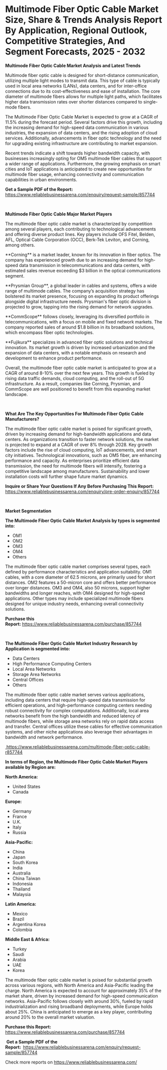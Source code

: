 <p><h1>Multimode Fiber Optic Cable Market Size, Share & Trends Analysis Report By Application, Regional Outlook, Competitive Strategies, And Segment Forecasts, 2025 - 2032</h1></p><p><strong>Multimode Fiber Optic Cable Market Analysis and Latest Trends</strong></p>
<p><p>Multimode fiber optic cable is designed for short-distance communication, utilizing multiple light modes to transmit data. This type of cable is typically used in local area networks (LANs), data centers, and for inter-office connections due to its cost-effectiveness and ease of installation. The core diameter of multimode fibers allows for multiple light paths, which facilitates higher data transmission rates over shorter distances compared to single-mode fibers.</p><p>The Multimode Fiber Optic Cable Market is expected to grow at a CAGR of 11.5% during the forecast period. Several factors drive this growth, including the increasing demand for high-speed data communication in various industries, the expansion of data centers, and the rising adoption of cloud services. Additionally, advancements in fiber optic technology and the need for upgrading existing infrastructure are contributing to market expansion. </p><p>Recent trends indicate a shift towards higher bandwidth capacity, with businesses increasingly opting for OM5 multimode fiber cables that support a wider range of applications. Furthermore, the growing emphasis on smart cities and IoT applications is anticipated to create new opportunities for multimode fiber usage, enhancing connectivity and communication capabilities in urban environments.</p></p>
<p><strong>Get a Sample PDF of the Report:&nbsp;</strong> <a href="https://www.reliablebusinessarena.com/enquiry/request-sample/857744?utm_campaign=1841&utm_medium=2&utm_source=Github&utm_content=ia&utm_term=18022025&utm_id=multimode-fiber-optic-cable">https://www.reliablebusinessarena.com/enquiry/request-sample/857744</a></p>
<p>&nbsp;</p>
<p><strong>Multimode Fiber Optic Cable Major Market Players</strong></p>
<p><p>The multimode fiber optic cable market is characterized by competition among several players, each contributing to technological advancements and offering diverse product lines. Key players include OFS Fitel, Belden, AFL, Optical Cable Corporation (OCC), Berk-Tek Leviton, and Corning, among others.</p><p>**Corning** is a market leader, known for its innovation in fiber optics. The company has experienced growth due to an increasing demand for high-speed data transmission in telecommunications and data centers, with estimated sales revenue exceeding $3 billion in the optical communications segment.</p><p>**Prysmian Group**, a global leader in cables and systems, offers a wide range of multimode cables. The company’s acquisition strategy has bolstered its market presence, focusing on expanding its product offerings alongside digital infrastructure needs. Prysmian's fiber optic division is projected to grow, tapping into the rising demand for network upgrades.</p><p>**CommScope** follows closely, leveraging its diversified portfolio in telecommunications, with a focus on mobile and fixed network markets. The company reported sales of around $1.8 billion in its broadband solutions, which encompass fiber optic technologies.</p><p>**Fujikura** specializes in advanced fiber optic solutions and technical innovation. Its market growth is driven by increased urbanization and the expansion of data centers, with a notable emphasis on research and development to enhance product performance.</p><p>Overall, the multimode fiber optic cable market is anticipated to grow at a CAGR of around 8-10% over the next few years. This growth is fueled by rising data traffic demands, cloud computing, and the roll-out of 5G infrastructure. As a result, companies like Corning, Prysmian, and CommScope are well positioned to benefit from this expanding market landscape.</p></p>
<p>&nbsp;</p>
<p><strong>What Are The Key Opportunities For Multimode Fiber Optic Cable Manufacturers?</strong></p>
<p><p>The multimode fiber optic cable market is poised for significant growth, driven by increasing demand for high-bandwidth applications and data centers. As organizations transition to faster network solutions, the market is projected to expand at a CAGR of over 8% through 2028. Key growth factors include the rise of cloud computing, IoT advancements, and smart city initiatives. Technological innovations, such as OM5 fiber, are enhancing performance and capacity. As enterprises prioritize efficient data transmission, the need for multimode fibers will intensify, fostering a competitive landscape among manufacturers. Sustainability and lower installation costs will further shape future market dynamics.</p></p>
<p><strong>Inquire or Share Your Questions If Any Before Purchasing This Report:</strong> <a href="https://www.reliablebusinessarena.com/enquiry/pre-order-enquiry/857744?utm_campaign=1841&utm_medium=2&utm_source=Github&utm_content=ia&utm_term=18022025&utm_id=multimode-fiber-optic-cable">https://www.reliablebusinessarena.com/enquiry/pre-order-enquiry/857744</a></p>
<p>&nbsp;</p>
<p><strong>Market Segmentation</strong></p>
<p><strong>The Multimode Fiber Optic Cable Market Analysis by types is segmented into:</strong></p>
<p><ul><li>OM1</li><li>OM2</li><li>OM3</li><li>OM4</li><li>Others</li></ul></p>
<p><p>The multimode fiber optic cable market comprises several types, each defined by performance characteristics and application suitability. OM1 cables, with a core diameter of 62.5 microns, are primarily used for short distances. OM2 features a 50-micron core and offers better performance over longer distances. OM3 and OM4, also 50 microns, support higher bandwidths and longer reaches, with OM4 designed for high-speed applications. Other types may include specialized multimode fibers designed for unique industry needs, enhancing overall connectivity solutions.</p></p>
<p><strong>Purchase this Report:&nbsp;</strong><a href="https://www.reliablebusinessarena.com/purchase/857744?utm_campaign=1841&utm_medium=2&utm_source=Github&utm_content=ia&utm_term=18022025&utm_id=multimode-fiber-optic-cable">https://www.reliablebusinessarena.com/purchase/857744</a></p>
<p>&nbsp;</p>
<p><strong>The Multimode Fiber Optic Cable Market Industry Research by Application is segmented into:</strong></p>
<p><ul><li>Data Centers</li><li>High Performance Computing Centers</li><li>Local Area Networks</li><li>Storage Area Networks</li><li>Central Offices</li><li>Others</li></ul></p>
<p><p>The multimode fiber optic cable market serves various applications, including data centers that require high-speed data transmission for efficient operations, and high-performance computing centers needing robust connectivity for complex computations. Additionally, local area networks benefit from the high bandwidth and reduced latency of multimode fibers, while storage area networks rely on rapid data access and transfer. Central offices utilize these cables for effective communication systems, and other niche applications also leverage their advantages in bandwidth and network performance.</p></p>
<p><a href="https://www.reliablebusinessarena.com/multimode-fiber-optic-cable-r857744?utm_campaign=1841&utm_medium=2&utm_source=Github&utm_content=ia&utm_term=18022025&utm_id=multimode-fiber-optic-cable">&nbsp;https://www.reliablebusinessarena.com/multimode-fiber-optic-cable-r857744</a></p>
<p><strong>In terms of Region, the Multimode Fiber Optic Cable Market Players available by Region are:</strong></p>
<p>
    <p> <strong> North America: </strong>
        <ul>
            <li>United States</li>
            <li>Canada</li>
        </ul>
        </p> 
    <p> <strong> Europe: </strong>
        <ul>
            <li>Germany</li>
            <li>France</li>
            <li>U.K.</li>
            <li>Italy</li>
            <li>Russia</li>
        </ul>
        </p> 
    <p> <strong> Asia-Pacific: </strong>
        <ul>
            <li>China</li>
            <li>Japan</li>
            <li>South Korea</li>
            <li>India</li>
            <li>Australia</li>
            <li>China Taiwan</li>
            <li>Indonesia</li>
            <li>Thailand</li>
            <li>Malaysia</li>
        </ul>
        </p> 
    <p> <strong> Latin America: </strong>
        <ul>
            <li>Mexico</li>
            <li>Brazil</li>
            <li>Argentina Korea</li>
            <li>Colombia</li>
        </ul>
        </p> 
    <p> <strong> Middle East & Africa: </strong>
        <ul>
            <li>Turkey</li>
            <li>Saudi</li>
            <li>Arabia</li>
            <li>UAE</li>
            <li>Korea</li>
        </ul>
    </p>
    </p>
<p><p>The multimode fiber optic cable market is poised for substantial growth across various regions, with North America and Asia-Pacific leading the charge. North America is expected to account for approximately 35% of the market share, driven by increased demand for high-speed communication networks. Asia-Pacific follows closely with around 30%, fueled by rapid industrialization and rising broadband deployments, while Europe holds about 25%. China is anticipated to emerge as a key player, contributing around 20% to the overall market valuation.</p></p>
<p><strong>Purchase this Report: </strong><a href="https://www.reliablebusinessarena.com/purchase/857744?utm_campaign=1841&utm_medium=2&utm_source=Github&utm_content=ia&utm_term=18022025&utm_id=multimode-fiber-optic-cable">https://www.reliablebusinessarena.com/purchase/857744</a></p>
<p>&nbsp;<strong>Get a Sample PDF of the Report:&nbsp;&nbsp;</strong><a href="https://www.reliablebusinessarena.com/enquiry/request-sample/857744?utm_campaign=1841&utm_medium=2&utm_source=Github&utm_content=ia&utm_term=18022025&utm_id=multimode-fiber-optic-cable">https://www.reliablebusinessarena.com/enquiry/request-sample/857744</a></p>
<p><strong></strong></p>
<p>Check more reports on <a href="https://www.reliablebusinessarena.com/?utm_campaign=1841&utm_medium=2&utm_source=Github&utm_content=ia&utm_term=18022025&utm_id=multimode-fiber-optic-cable">https://www.reliablebusinessarena.com/</a></p>